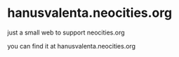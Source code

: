 # hanusvalenta.neocities.org

just a small web to support neocities.org

you can find it at hanusvalenta.neocities.org
